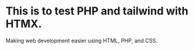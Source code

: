 <h1><strong>This is to test PHP and tailwind with HTMX.</strong></h1>
<p>Making web development easier using HTML, PHP, and CSS.</p>
